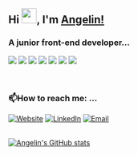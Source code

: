 ## Hi <img src="https://i.imgur.com/mNKBHRT.gif" width="30px" />, I'm [Angelin!](https://dan-angelin.com) 
<h3>A junior front-end developer...</h3> <p><img src="https://img.shields.io/badge/HTML5-E34F26?style=for-the-badge&logo=html5&logoColor=white" /> <img src="https://img.shields.io/badge/CSS3-1572B6?style=for-the-badge&logo=css3&logoColor=white" /> <img src="https://img.shields.io/badge/Sass-CC6699?style=for-the-badge&logo=sass&logoColor=white" /> <img src="https://img.shields.io/badge/JavaScript-323330?style=for-the-badge&logo=javascript&logoColor=F7DF1E" /> <img src="https://img.shields.io/badge/React-20232A?style=for-the-badge&logo=react&logoColor=61DAFB" /> <img src="https://img.shields.io/badge/Bootstrap-563D7C?style=for-the-badge&logo=bootstrap&logoColor=white" /> <img src="https://img.shields.io/badge/Visual_Studio_Code-0078D4?style=for-the-badge&logo=visual%20studio%20code&logoColor=white" /></p>
<br>
<h3>📫How to reach me: ...</h3>
<a href="https://dan-angelin.com/"><img alt="Website" src="https://img.shields.io/badge/dan--angelin.com-black?style=flat-square&logo=google-chrome"></a>
<a href="https://www.linkedin.com/in/angelindan/"><img alt="LinkedIn" src="https://img.shields.io/badge/angelindan-blue?style=flat-square&logo=linkedin"></a>
<a href="mailto:dan.angelin@hotmail.com"><img alt="Email" src="https://img.shields.io/badge/dan.angelin@hotmail.com-B23121?style=flat-square&logo=gmail"></a>
<br><br>

[![Angelin's GitHub stats](https://github-readme-stats.vercel.app/api?username=DanAngelin&show_icons=true&count_private=true&theme=radical)](https://github.com/DanAngelin/github-readme-stats)

<!--
**DanAngelin/DanAngelin** is a ✨ _special_ ✨ repository because its `README.md` (this file) appears on your GitHub profile.

Here are some ideas to get you started:

- 🔭 I’m currently working on ...
- 🌱 I’m currently learning ...
- 👯 I’m looking to collaborate on ...
- 🤔 I’m looking for help with ...
- 💬 Ask me about ...
- 📫 How to reach me: ...
- 😄 Pronouns: ...
- ⚡ Fun fact: ...
-->
